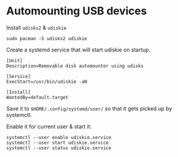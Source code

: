 # Automounting USB devices
Install `udisks2` & `udiskie` 

```
sudo pacman -S udisks2 udiskie
```

Create a systemd service that will start udiskie on startup.

```
[Unit]
Description=Removable disk automounter using udisks

[Service]
ExecStart=/usr/bin/udiskie -aN

[Install]
WantedBy=default.target
```

Save it to `$HOME/.config/systemd/user/` so that it gets picked up by systemctl.

Enable it for current user & start it:

```
systemctl --user enable udiskie.service
systemctl --user start udiskie.service
systemctl --user status udiskie.service
```
